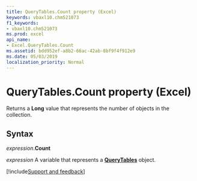```yaml
---
title: QueryTables.Count property (Excel)
keywords: vbaxl10.chm521073
f1_keywords:
- vbaxl10.chm521073
ms.prod: excel
api_name:
- Excel.QueryTables.Count
ms.assetid: bdd952ef-a8b2-66ac-42ab-8bf9f4f912e9
ms.date: 05/03/2019
localization_priority: Normal
---
```



# QueryTables.Count property (Excel)

Returns a **Long** value that represents the number of objects in the collection.


## Syntax

_expression_.**Count**

_expression_ A variable that represents a **[QueryTables](Excel.QueryTables.md)** object.




[!include[Support and feedback](~/includes/feedback-boilerplate.md)]